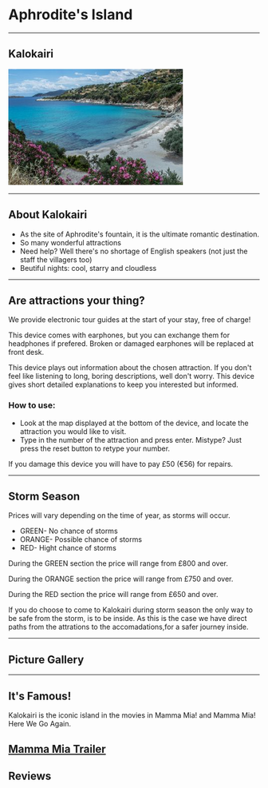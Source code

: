 # Aphrodite's Island

---
## **Kalokairi**

![A view of the beach from a slightly raised inland perspective](./static/images/kalokairi2.jpg)

---
## About Kalokairi
- As the site of Aphrodite's fountain, it is the ultimate romantic destination.
- So many wonderful attractions
- Need help? Well there's no shortage of English speakers (not just the staff the villagers too)
- Beutiful nights: cool, starry and cloudless
---
## Are attractions your thing?
We provide electronic tour guides at the start of your stay, free of charge!

This device comes with earphones, but you can exchange them for headphones if prefered. Broken or damaged earphones will be replaced at front desk.

This device plays out information about the chosen attraction. If you don't feel like listening to long, boring descriptions, well don't worry. This device gives short detailed explanations to keep you interested but informed.

### How to use:
- Look at the map displayed at the bottom of the device, and locate the attraction you would like to visit.
- Type in the number of the attraction and press enter. Mistype? Just press the reset button to retype your number.

If you damage this device you will have to pay £50 (€56) for repairs.

---
## Storm Season
Prices will vary depending on the time of year, as storms will occur.
- GREEN- No chance of storms
- ORANGE- Possible chance of storms
- RED- Hight chance of storms

During the GREEN section the price will range from £800 and over.

During the ORANGE section the price will range from  £750 and over.

During the RED section the price will range from £650 and over.

If you do choose to come to Kalokairi during storm season the only way to be safe from the storm, is to be inside. As this is the case we have direct paths from the attrations to the accomadations,for a safer journey inside.

---
## Picture Gallery

---
## It's Famous!
Kalokairi is the iconic island in the movies in Mamma Mia! and Mamma Mia! Here We Go Again.

[Mamma Mia Trailer]("https://www.youtube.com/embed/XcSMdhfKga4")
---
## Reviews